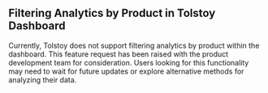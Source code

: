 ## Filtering Analytics by Product in Tolstoy Dashboard

Currently, Tolstoy does not support filtering analytics by product within the dashboard. This feature request has been raised with the product development team for consideration. Users looking for this functionality may need to wait for future updates or explore alternative methods for analyzing their data.